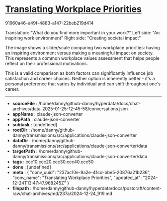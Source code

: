 # [Translating Workplace Priorities](https://claude.ai/chat/237ac10e-9a2e-41cd-bbe5-20876a21b236)

91960a46-e49f-4883-a147-22beb219d414

 Translation:
"What do you find more important in your work?"
Left side: "An inspiring work environment"
Right side: "Creating societal impact"

The image shows a slider/scale comparing two workplace priorities: having an inspiring environment versus making a meaningful impact on society. This represents a common workplace values assessment that helps people reflect on their professional motivations.

This is a valid comparison as both factors can significantly influence job satisfaction and career choices. Neither option is inherently better - it's a personal preference that varies by individual and can shift throughout one's career.

---

* **sourceFile** : /home/danny/github-danny/hyperdata/docs/chat-archives/data-2025-01-25-12-45-58/conversations.json
* **appName** : claude-json-converter
* **appPath** : claude-json-converter
* **subtask** : [undefined]
* **rootDir** : /home/danny/github-danny/transmissions/src/applications/claude-json-converter
* **dataDir** : /home/danny/github-danny/transmissions/src/applications/claude-json-converter/data
* **targetPath** : /home/danny/github-danny/transmissions/src/applications/claude-json-converter/data
* **tags** : ccc10.ccc20.ccc30.ccc40.ccc50
* **done** : [undefined]
* **meta** : {
  "conv_uuid": "237ac10e-9a2e-41cd-bbe5-20876a21b236",
  "conv_name": "Translating Workplace Priorities",
  "updated_at": "2024-12-24T13:47:47.968245Z"
}
* **filepath** : /home/danny/github-danny/hyperdata/docs/postcraft/content-raw/chat-archives/md/237a/2024-12-24_919.md